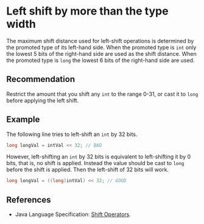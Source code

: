 # Left shift by more than the type width
The maximum shift distance used for left-shift operations is determined by the promoted type of its left-hand side. When the promoted type is `int` only the lowest 5 bits of the right-hand side are used as the shift distance. When the promoted type is `long` the lowest 6 bits of the right-hand side are used.


## Recommendation
Restrict the amount that you shift any `int` to the range 0-31, or cast it to `long` before applying the left shift.


## Example
The following line tries to left-shift an `int` by 32 bits.


```java
long longVal = intVal << 32; // BAD
```
However, left-shifting an `int` by 32 bits is equivalent to left-shifting it by 0 bits, that is, no shift is applied. Instead the value should be cast to `long` before the shift is applied. Then the left-shift of 32 bits will work.


```java
long longVal = ((long)intVal) << 32; // GOOD
```

## References
* Java Language Specification: [Shift Operators](https://docs.oracle.com/javase/specs/jls/se11/html/jls-15.html#jls-15.19).
